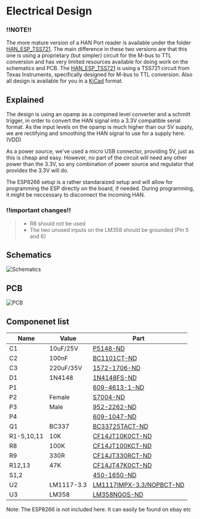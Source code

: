 # Electrical Design

### **!!NOTE!!**
The more mature version of a HAN Port reader is available under the folder [HAN_ESP_TSS721](../HAN_ESP_TSS721). The main difference in these two versions are that this one is using a proprietary (but simpler) circuit for the M-bus to TTL
conversion and has very limited resources available for doing work on the schematics and PCB. The [HAN_ESP_TSS721](../HAN_ESP_TSS721) is using a TSS721 circuit
from Texas Instruments, specifically designed for M-bus to TTL conversion. Also
all design is available for you in a [KiCad](https://www.kicad-pcb.org) format.


## Explained
The design is using an opamp as a compined level converter and a schmitt trigger, in order to convert 
the HAN signal into a 3.3V compatible serial format. As the input levels on the opamp is much higher 
than our 5V supply, we are rectifying and smoothing the HAN signal to use for a supply here. (VDD)

As a power source, we've used a micro USB connector, providing 5V, just as this is cheap and easy. However,
no part of the circuit will need any other power than the 3.3V, so any combination of power source and 
regulator that provides the 3.3V will do.

The ESP8266 setup is a rather standaraized setup and will allow for programming the ESP directly on the 
board, if needed. During programming, it might be neccessary to disconnect the incoming HAN.

### **!!important changes!!**
> * R8 should not be used
> * The two unused inputs on the LM358 should be grounded (Pin 5 and 6)

## Schematics
![Schematics](./Schematics.PNG)

## PCB
![PCB](./PCB.PNG)

## Componenet list
Name | Value | Part
-----|------|-----
C1|10uF/25V|[P5148-ND](https://www.digikey.no/product-detail/en/panasonic-electronic-components/ECA-1EM100/P5148-ND/245007)
C2|100nF|[BC1101CT-ND](https://www.digikey.no/product-detail/en/vishay-bc-components/K104K10X7RF5UH5/BC2665CT-ND/2356879)
C3|220uF/35V|[1572-1706-ND](https://www.digikey.no/product-detail/en/illinois-capacitor/227CKS035M/1572-1706-ND/5411729)
D1|1N4148|[1N4148FS-ND](https://www.digikey.no/product-detail/en/fairchild-on-semiconductor/1N4148/1N4148FS-ND/458603)
P1||[609-4613-1-ND](https://www.digikey.no/product-detail/en/amphenol-fci/10118192-0001LF/609-4613-1-ND/2785378)
P2|Female|[S7004-ND](https://www.digikey.no/product-detail/en/sullins-connector-solutions/PPTC061LFBN-RC/S7004-ND/810145)
P3|Male|[952-2262-ND](https://www.digikey.no/product-detail/en/harwin-inc/M20-9990246/952-2262-ND/3728226)
P4||[609-1047-ND](https://www.digikey.no/product-detail/en/amphenol-fci/54602-910LF/609-1047-ND/1001361)
Q1|BC337|[BC33725TACT-ND](https://www.digikey.no/product-detail/en/fairchild-on-semiconductor/BC33725TA/BC33725TACT-ND/1532787)
R1-5,10,11|10K|[CF14JT10K0CT-ND](https://www.digikey.no/product-detail/en/stackpole-electronics-inc/CF14JT10K0/CF14JT10K0CT-ND/1830374)
R8|100K|[CF14JT100KCT-ND](https://www.digikey.no/product-detail/en/stackpole-electronics-inc/CF14JT100K/CF14JT100KCT-ND/1830399)
R9|330R|[CF14JT330RCT-ND](https://www.digikey.no/product-detail/en/stackpole-electronics-inc/CF14JT330R/CF14JT330RCT-ND/1830338)
R12,13|47K|[CF14JT47K0CT-ND](https://www.digikey.no/product-detail/en/stackpole-electronics-inc/CF14JT47K0/CF14JT47K0CT-ND/1830391)
S1,2||[450-1650-ND](https://www.digikey.no/product-detail/en/te-connectivity-alcoswitch-switches/1825910-6/450-1650-ND/1632536)
U2|LM1117-3.3|[LM1117IMPX-3.3/NOPBCT-ND](https://www.digikey.no/product-detail/en/texas-instruments/LM1117IMPX-3.3-NOPB/LM1117IMPX-3.3-NOPBCT-ND/3440160)
U3|LM358|[LM358NGOS-ND](https://www.digikey.no/product-detail/en/on-semiconductor/LM358NG/LM358NGOS-ND/918519)

Note: The ESP8266 is not included here. It can easily be found on ebay etc
